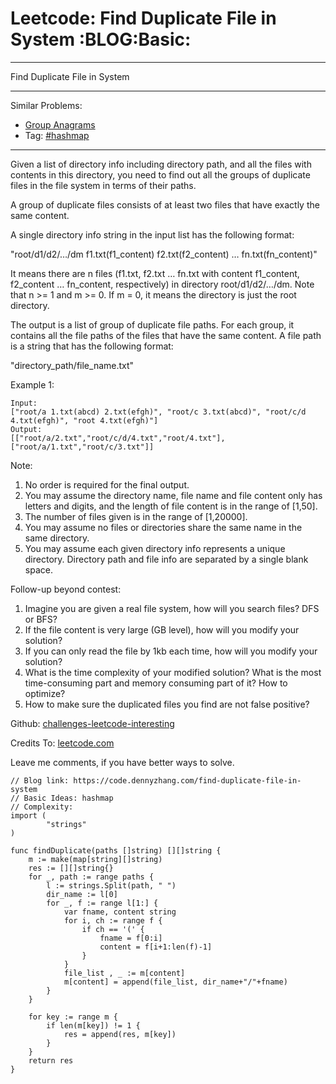 # Leetcode: Find Duplicate File in System     :BLOG:Basic:


---

Find Duplicate File in System  

---

Similar Problems:  
-   [Group Anagrams](https://code.dennyzhang.com/group-anagrams)
-   Tag: [#hashmap](https://code.dennyzhang.com/tag/hashmap)

---

Given a list of directory info including directory path, and all the files with contents in this directory, you need to find out all the groups of duplicate files in the file system in terms of their paths.  

A group of duplicate files consists of at least two files that have exactly the same content.  

A single directory info string in the input list has the following format:  

"root/d1/d2/&#x2026;/dm f1.txt(f1\_content) f2.txt(f2\_content) &#x2026; fn.txt(fn\_content)"  

It means there are n files (f1.txt, f2.txt &#x2026; fn.txt with content f1\_content, f2\_content &#x2026; fn\_content, respectively) in directory root/d1/d2/&#x2026;/dm. Note that n >= 1 and m >= 0. If m = 0, it means the directory is just the root directory.  

The output is a list of group of duplicate file paths. For each group, it contains all the file paths of the files that have the same content. A file path is a string that has the following format:  

"directory\_path/file\_name.txt"  

Example 1:  

    Input:
    ["root/a 1.txt(abcd) 2.txt(efgh)", "root/c 3.txt(abcd)", "root/c/d 4.txt(efgh)", "root 4.txt(efgh)"]
    Output:  
    [["root/a/2.txt","root/c/d/4.txt","root/4.txt"],["root/a/1.txt","root/c/3.txt"]]

Note:  
1.  No order is required for the final output.
2.  You may assume the directory name, file name and file content only has letters and digits, and the length of file content is in the range of [1,50].
3.  The number of files given is in the range of [1,20000].
4.  You may assume no files or directories share the same name in the same directory.
5.  You may assume each given directory info represents a unique directory. Directory path and file info are separated by a single blank space.

Follow-up beyond contest:  
1.  Imagine you are given a real file system, how will you search files? DFS or BFS?
2.  If the file content is very large (GB level), how will you modify your solution?
3.  If you can only read the file by 1kb each time, how will you modify your solution?
4.  What is the time complexity of your modified solution? What is the most time-consuming part and memory consuming part of it? How to optimize?
5.  How to make sure the duplicated files you find are not false positive?

Github: [challenges-leetcode-interesting](https://github.com/DennyZhang/challenges-leetcode-interesting/tree/master/find-duplicate-file-in-system)  

Credits To: [leetcode.com](https://leetcode.com/problems/find-duplicate-file-in-system/description/)  

Leave me comments, if you have better ways to solve.  

    // Blog link: https://code.dennyzhang.com/find-duplicate-file-in-system
    // Basic Ideas: hashmap
    // Complexity:
    import (
            "strings"
    )
    
    func findDuplicate(paths []string) [][]string {
        m := make(map[string][]string)
        res := [][]string{}
        for _, path := range paths {
            l := strings.Split(path, " ")
            dir_name := l[0]
            for _, f := range l[1:] {
                var fname, content string
                for i, ch := range f {
                    if ch == '(' {
                        fname = f[0:i]
                        content = f[i+1:len(f)-1]                    
                    }
                }
                file_list , _ := m[content]
                m[content] = append(file_list, dir_name+"/"+fname)
            }
        }
    
        for key := range m {
            if len(m[key]) != 1 {
                res = append(res, m[key])
            }
        }
        return res
    }